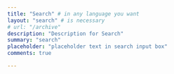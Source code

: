 ```yaml
---
title: "Search" # in any language you want
layout: "search" # is necessary
# url: "/archive"
description: "Description for Search"
summary: "search"
placeholder: "placeholder text in search input box"
comments: true

---
```



